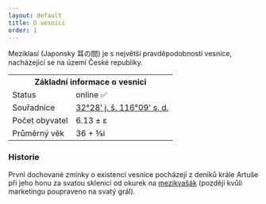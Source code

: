 ```yaml
---
layout: default
title: O vesnici
order: 1
---
```


Meziklasí (Japonsky 耳の間) je s největší pravděpodobností vesnice, nacházející se na území České republiky.

<table class="wiki-table" >
  <tr><th colspan="2">Základní informace o vesnici</th></tr>
  <tr>
    <td>Status</td>
    <td>online ✅</td>
  </tr>
  <tr>
    <td>Souřadnice</td>
    <td><a href="https://www.google.com/maps/place/32%C2%B028'14.7%22S+116%C2%B009'53.6%22W/@-32.4707565,-116.167069,17z/data=!3m1!4b1!4m6!3m5!1s0x0:0x0!7e2!8m2!3d-32.4707612!4d-116.1648749">32°28' j. š. 116°09' s. d.</a></td>
  </tr>
  <tr>
    <td>Počet obyvatel</td>
    <td>6.13 ± ε</td>
  </tr>
  <tr>
    <td>Průměrný věk</td>
    <td>36 + ⅝i</td>
  </tr>
</table>

### Historie
První dochované zmínky o existenci vesnice pocházejí z deníků krále Artuše při jeho honu za svatou sklenicí od okurek na [mezikvašák](/recepty/mezikvasak/) (později kvůli marketingu poupraveno na svatý grál).
